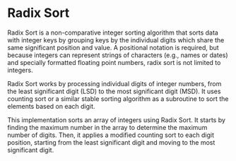 # Radix Sort

Radix Sort is a non-comparative integer sorting algorithm that sorts data with integer keys by grouping keys by the individual digits which share the same significant position and value. A positional notation is required, but because integers can represent strings of characters (e.g., names or dates) and specially formatted floating point numbers, radix sort is not limited to integers.

Radix Sort works by processing individual digits of integer numbers, from the least significant digit (LSD) to the most significant digit (MSD). It uses counting sort or a similar stable sorting algorithm as a subroutine to sort the elements based on each digit.

This implementation sorts an array of integers using Radix Sort. It starts by finding the maximum number in the array to determine the maximum number of digits. Then, it applies a modified counting sort to each digit position, starting from the least significant digit and moving to the most significant digit.